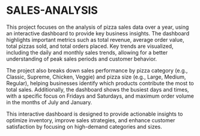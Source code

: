 # SALES-ANALYSIS
This project focuses on the analysis of pizza sales data over a year, using an interactive dashboard to provide key business insights. 
The dashboard highlights important metrics such as total revenue, average order value, total pizzas sold, and total orders placed. Key trends are visualized, including the daily and monthly sales trends, allowing for a better understanding of peak sales periods and customer behavior.

The project also breaks down sales performance by pizza category (e.g., Classic, Supreme, Chicken, Veggie) and pizza size (e.g., Large, Medium, Regular), helping businesses identify which products contribute the most to total sales. Additionally, the dashboard shows the busiest days and times, with a specific focus on Fridays and Saturdays, and maximum order volume in the months of July and January.

This interactive dashboard is designed to provide actionable insights to optimize inventory, improve sales strategies, and enhance customer satisfaction by focusing on high-demand categories and sizes.







